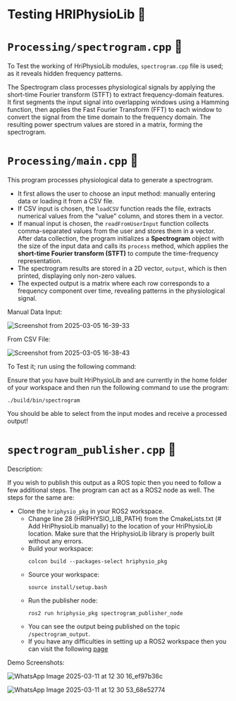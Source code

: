 # Testing HRIPhysioLib 🧪

# `Processing/spectrogram.cpp` 📜

To Test the working of HriPhysioLib modules, `spectrogram.cpp` file is used; as it reveals hidden frequency patterns.

The Spectrogram class processes physiological signals by applying the short-time Fourier transform (STFT) to extract frequency-domain features. It first segments the input signal into overlapping windows using a Hamming function, then applies the Fast Fourier Transform (FFT) to each window to convert the signal from the time domain to the frequency domain. The resulting power spectrum values are stored in a matrix, forming the spectrogram.

# `Processing/main.cpp` 📁

This program processes physiological data to generate a spectrogram. 

- It first allows the user to choose an input method: manually entering data or loading it from a CSV file. 
- If CSV input is chosen, the `loadCSV` function reads the file, extracts numerical values from the "value" column, and stores them in a vector. 
- If manual input is chosen, the `readFromUserInput` function collects comma-separated values from the user and stores them in a vector. After data collection, the program initializes a **Spectrogram** object with the size of the input data and calls its `process` method, which applies the **short-time Fourier transform (STFT)** to compute the time-frequency representation. 
- The spectrogram results are stored in a 2D vector, `output`, which is then printed, displaying only non-zero values. 
- The expected output is a matrix where each row corresponds to a frequency component over time, revealing patterns in the physiological signal.

Manual Data Input:

![Screenshot from 2025-03-05 16-39-33](https://github.com/user-attachments/assets/71b3f8ee-e05a-4b9d-89ca-073e0e227723)

From CSV File:

![Screenshot from 2025-03-05 16-38-43](https://github.com/user-attachments/assets/6a4db55b-1f09-456f-b772-25280976e5d9)

To Test it; run using the following command:

Ensure that you have built HriPhysioLib and are currently in the home folder of your workspace and then run the following command to use the program: 
```
./build/bin/spectrogram
```
You should be able to select from the input modes and receive a processed output!

# `spectrogram_publisher.cpp` 🧲
Description:

 If you wish to publish this output as a ROS topic then you need to follow a few additional steps. The program can act as a ROS2 node as well. The steps for the same are:
 
- Clone the `hriphysio_pkg` in your ROS2 workspace.
  - Change line 28 (HRIPHYSIO_LIB_PATH) from the CmakeLists.txt (# Add HriPhysioLib manually) to the location of your HriPhysioLib location. Make sure that the HriphysioLib library is properly built without any errors.
  - Build your workspace:
    ```
    colcon build --packages-select hriphysio_pkg
    ```
  - Source your workspace:
    ```
    source install/setup.bash
    ```
  - Run the publisher node:
    ```
    ros2 run hriphysio_pkg spectrogram_publisher_node
    ```
  - You can see the output being published on the topic `/spectrogram_output`.
  - If you have any difficulties in setting up a ROS2 workspace then you can visit the following [page](https://docs.ros.org/en/humble/Tutorials/Beginner-Client-Libraries/Creating-A-Workspace/Creating-A-Workspace.html) 

Demo Screenshots:

![WhatsApp Image 2025-03-11 at 12 30 16_ef97b36c](https://github.com/user-attachments/assets/7e598e26-b7da-45d4-b16f-8f1a8c9581fe)

![WhatsApp Image 2025-03-11 at 12 30 53_68e52774](https://github.com/user-attachments/assets/15dd07b2-fc84-4c89-b09c-960b36f86bae)



